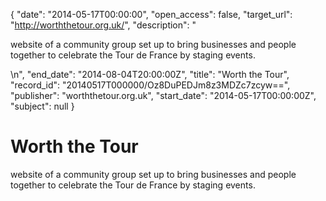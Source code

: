 {
  "date": "2014-05-17T00:00:00", 
  "open_access": false, 
  "target_url": "http://worththetour.org.uk/", 
  "description": "<p>website of a community group set up to bring businesses and people together to celebrate the Tour de France by staging events.</p>\n", 
  "end_date": "2014-08-04T20:00:00Z", 
  "title": "Worth the Tour", 
  "record_id": "20140517T000000/Oz8DuPEDJm8z3MDZc7zcyw==", 
  "publisher": "worththetour.org.uk", 
  "start_date": "2014-05-17T00:00:00Z", 
  "subject": null
}

# Worth the Tour

<p>website of a community group set up to bring businesses and people together to celebrate the Tour de France by staging events.</p>
